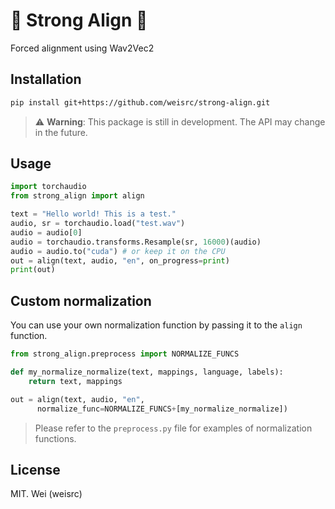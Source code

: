 # 🦾 Strong Align 🎯

Forced alignment using Wav2Vec2

## Installation

```bash
pip install git+https://github.com/weisrc/strong-align.git 
```

> :warning: **Warning**: This package is still in development. The API may change in the future.

## Usage

```python
import torchaudio
from strong_align import align

text = "Hello world! This is a test."
audio, sr = torchaudio.load("test.wav")
audio = audio[0]
audio = torchaudio.transforms.Resample(sr, 16000)(audio)
audio = audio.to("cuda") # or keep it on the CPU
out = align(text, audio, "en", on_progress=print)
print(out)
```

## Custom normalization

You can use your own normalization function by passing it to the `align` function.

```python
from strong_align.preprocess import NORMALIZE_FUNCS

def my_normalize_normalize(text, mappings, language, labels):
    return text, mappings

out = align(text, audio, "en", 
      normalize_func=NORMALIZE_FUNCS+[my_normalize_normalize])
```

> Please refer to the `preprocess.py` file for examples of normalization functions.

## License

MIT. Wei (weisrc)
